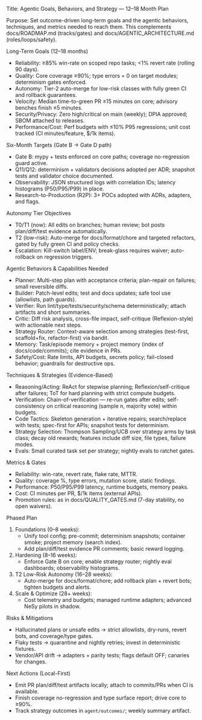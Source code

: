 Title: Agentic Goals, Behaviors, and Strategy — 12–18 Month Plan

Purpose: Set outcome-driven long-term goals and the agentic behaviors, techniques, and metrics needed to reach them. This complements docs/ROADMAP.md (tracks/gates) and docs/AGENTIC_ARCHITECTURE.md (roles/loops/safety).

Long-Term Goals (12–18 months)
- Reliability: ≥85% win-rate on scoped repo tasks; <1% revert rate (rolling 90 days).
- Quality: Core coverage ≥90%; type errors = 0 on target modules; determinism gates enforced.
- Autonomy: Tier-2 auto-merge for low-risk classes with fully green CI and rollback guarantees.
- Velocity: Median time-to-green PR ≤15 minutes on core; advisory benches finish ≤5 minutes.
- Security/Privacy: Zero high/critical on main (weekly); DPIA approved; SBOM attached to releases.
- Performance/Cost: Perf budgets with ≤10% P95 regressions; unit cost tracked (CI minutes/feature, $/1k items).

Six-Month Targets (Gate B → Gate D path)
- Gate B: mypy + tests enforced on core paths; coverage no-regression guard active.
- Q11/Q12: determinism + validators decisions adopted per ADR; snapshot tests and validator choice documented.
- Observability: JSON structured logs with correlation IDs; latency histograms (P50/P95/P99) in place.
- Research-to-Production (R2P): 3+ POCs adopted with ADRs, adapters, and flags.

Autonomy Tier Objectives
- T0/T1 (now): All edits on branches; human review; bot posts plan/diff/test evidence automatically.
- T2 (low-risk): Auto-merge for docs/format/chore and targeted refactors, gated by fully green CI and policy checks.
- Escalation: Kill-switch label/ENV; break-glass requires waiver; auto-rollback on regression triggers.

Agentic Behaviors & Capabilities Needed
- Planner: Multi-step plan with acceptance criteria; plan-repair on failures; small reversible diffs.
- Builder: Patch-level edits; test and docs updates; safe tool use (allowlists, path guards).
- Verifier: Run lint/type/tests/security/schema deterministically; attach artifacts and short summaries.
- Critic: Diff risk analysis, cross-file impact, self-critique (Reflexion-style) with actionable next steps.
- Strategy Router: Context-aware selection among strategies (test-first, scaffold+fix, refactor-first) via bandit.
- Memory: Task/episode memory + project memory (index of docs/code/commits); cite evidence in PRs.
- Safety/Cost: Rate limits, API budgets, secrets policy; fail-closed behavior; guardrails for destructive ops.

Techniques & Strategies (Evidence-Based)
- Reasoning/Acting: ReAct for stepwise planning; Reflexion/self-critique after failures; ToT for hard planning with strict compute budgets.
- Verification: Chain-of-verification — re-run gates after edits; self-consistency on critical reasoning (sample n, majority vote) within budgets.
- Code Tactics: Skeleton generation + iterative repairs; search/replace with tests; spec-first for APIs; snapshot tests for determinism.
- Strategy Selection: Thompson Sampling/UCB over strategy arms by task class; decay old rewards; features include diff size, file types, failure modes.
- Evals: Small curated task set per strategy; nightly evals to ratchet gates.

Metrics & Gates
- Reliability: win-rate, revert rate, flake rate, MTTR.
- Quality: coverage %, type errors, mutation score, static findings.
- Performance: P50/P95/P99 latency, runtime budgets, memory peaks.
- Cost: CI minutes per PR, $/1k items (external APIs).
- Promotion rules: as in docs/QUALITY_GATES.md (7-day stability, no open waivers).

Phased Plan
1) Foundations (0–8 weeks):
   - Unify tool config; pre-commit; determinism snapshots; container smoke; project memory (search index).
   - Add plan/diff/test evidence PR comments; basic reward logging.
2) Hardening (8–16 weeks):
   - Enforce Gate B on core; enable strategy router; nightly eval dashboards; observability histograms.
3) T2 Low-Risk Autonomy (16–28 weeks):
   - Auto-merge for docs/format/chore; add rollback plan + revert bots; tighten budgets and alerts.
4) Scale & Optimize (28+ weeks):
   - Cost telemetry and budgets; managed runtime adapters; advanced NeSy pilots in shadow.

Risks & Mitigations
- Hallucinated plans or unsafe edits → strict allowlists, dry-runs, revert bots, and coverage/type gates.
- Flaky tests → quarantine and nightly retries; invest in deterministic fixtures.
- Vendor/API drift → adapters + parity tests; flags default OFF; canaries for changes.

Next Actions (Local-First)
- Emit PR plan/diff/test artifacts locally; attach to commits/PRs when CI is available.
- Finish coverage no-regression and type surface report; drive core to ≥90%.
- Track strategy outcomes in `agent/outcomes/`; weekly summary artifact.

